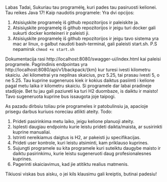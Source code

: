 Labas Tadai,
Sukuriau tau programėlę, kuri pades tau pasiruosti kelionei.
Tau reikes Java 17!
Kaip naudotis programele:
Yra dvi opcijos:
1. Atsisiųskite programelę iš github repozitorijos ir paleiskite ja.
2. Atsisiųskite programelę iš github repozitorijos ir jeigu turi docker gali sukurti docker konteineri ir paleisti ji.
3. Atsisiųskite programelę iš github repozitorijos ir jeigu tavo sistema yra mac ar linux, o galbut naudoti bash-terminal, gali paleisti start.sh. P.S nepamirsk `chmod +x start.sh`

Dokumentacija rasi http://localhost:8080/swagger-ui/index.html kai paleisi programele.
Pagrindinis endpointas yra http://localhost:8080/api/v1/backpack/{km} kur turesi ivesti kilometru skaiciu.
Jei kilometrai yra nepilnas skaicius, pvz 5.25, tai prasau ivesti 5, o ne 5.25.
Tau kuprine sugeneruos kiek ir kokius daiktus pasiimti i kelione pagal metu laika ir kilometru skaiciu.
Si programele dar labai pradineje stadijoje.
Bet tu jau gali paziureti ka turi H2 duombaze, is daiktu ir maisto!
Tavo sugeneruota kuprine bus issaugota joje taipogi.

As pazadu dirbsiu toliau prie programeles ir patobulinsiu ja, apacioje prisegu darbus kuriuos noreciau atlikti ateity.
Todo:
1. Prideti pasirinkima metu laiko, jeigu kelione planuoji ateity.
2. Isplesti daugiau endpointu kurie leistu prideti daikta/maista, ar susirinkti kuprine manualiai.
3. Istrinti nereikiamus daigtus is H2, ar pakeisti ju specifikacijas.
4. Prideti user kontrole, kuri leistu atsiminti, kam priklauso kuprines.
5. Sujungti programele su kita programele kuri suteiktu daugybe maisto ir daiktu pasirinkimu, kurie leistu sugeneruoti daug profesionalesnes kuprines.
6. Pagerinti skaiciavimus, kad jie atitiktu realius matmenis.


Tikiuosi viskas bus aisku, o jei kils klausimu gali kreiptis, butinai padesiu!
